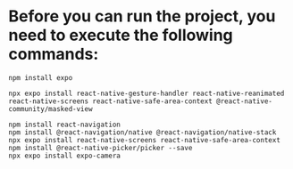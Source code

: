 # Before you can run the project, you need to execute the following commands:

```
npm install expo

npx expo install react-native-gesture-handler react-native-reanimated react-native-screens react-native-safe-area-context @react-native-community/masked-view

npm install react-navigation
npm install @react-navigation/native @react-navigation/native-stack
npx expo install react-native-screens react-native-safe-area-context
npm install @react-native-picker/picker --save
npx expo install expo-camera
```
